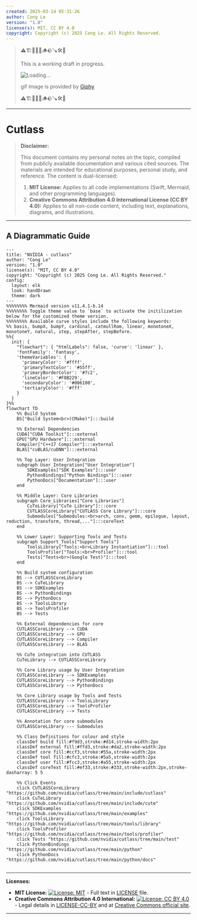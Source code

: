 ```yaml
---
created: 2025-03-14 05:31:26
author: Cong Le
version: "1.0"
license(s): MIT, CC BY 4.0
copyright: Copyright (c) 2025 Cong Le. All Rights Reserved.
---
```




> ⚠️🏗️🚧🦺🧱🪵🪨🪚🛠️👷
> 
> This is a working draft in progress.
> 
> ![Loading...](https://media3.giphy.com/media/v1.Y2lkPTc5MGI3NjExcWN4eDgyYWQydWs2NnhtcHM4OHIweHI4OWxiZzVxZnRrejExa3ppZCZlcD12MV9pbnRlcm5hbF9naWZfYnlfaWQmY3Q9Zw/JVgPPB1qZTrNu/giphy.gif)
> 
> gif image is provided by [Giphy](https://giphy.com)
> 
> ⚠️🏗️🚧🦺🧱🪵🪨🪚🛠️👷

----



# Cutlass
> **Disclaimer:**
>
> This document contains my personal notes on the topic,
> compiled from publicly available documentation and various cited sources.
> The materials are intended for educational purposes, personal study, and reference.
> The content is dual-licensed:
> 1. **MIT License:** Applies to all code implementations (Swift, Mermaid, and other programming languages).
> 2. **Creative Commons Attribution 4.0 International License (CC BY 4.0):** Applies to all non-code content, including text, explanations, diagrams, and illustrations.
---


## A Diagrammatic Guide 


```mermaid
---
title: "NVIDIA - cutlass"
author: "Cong Le"
version: "1.0"
license(s): "MIT, CC BY 4.0"
copyright: "Copyright (c) 2025 Cong Le. All Rights Reserved."
config:
  layout: elk
  look: handDrawn
  theme: dark
---
%%%%%%%% Mermaid version v11.4.1-b.14
%%%%%%%% Toggle theme value to `base` to activate the initilization below for the customized theme version.
%%%%%%%% Available curve styles include the following keywords:
%% basis, bumpX, bumpY, cardinal, catmullRom, linear, monotoneX, monotoneY, natural, step, stepAfter, stepBefore.
%%{
  init: {
    "flowchart": { "htmlLabels": false, 'curve': 'linear' },
    'fontFamily': 'Fantasy',
    'themeVariables': {
      'primaryColor': '#ffff',
      'primaryTextColor': '#55ff',
      'primaryBorderColor': '#7c2',
      'lineColor': '#F8B229',
      'secondaryColor': '#006100',
      'tertiaryColor': '#fff'
    }
  }
}%%
flowchart TD
    %% Build System
    BS["Build System<br>(CMake)"]:::build

    %% External Dependencies
    CUDA["CUDA Toolkit"]:::external
    GPU["GPU Hardware"]:::external
    Compiler["C++17 Compiler"]:::external
    BLAS["cuBLAS/cuDNN"]:::external

    %% Top Layer: User Integration
    subgraph User_Integration["User Integration"]
        SDKExamples["SDK Examples"]:::user
        PythonBindings["Python Bindings"]:::user
        PythonDocs["Documentation"]:::user
    end

    %% Middle Layer: Core Libraries
    subgraph Core_Libraries["Core Libraries"]
        CuTeLibrary["CuTe Library"]:::core
        CUTLASSCoreLibrary["CUTLASS Core Library"]:::core
        Submodules["Submodules:<br>arch, conv, gemm, epilogue, layout, reduction, transform, thread,..."]:::coreText
    end

    %% Lower Layer: Supporting Tools and Tests
    subgraph Support_Tools["Support Tools"]
        ToolsLibrary["Tools:<br>Library Instantiation"]:::tool
        ToolsProfiler["Tools:<br>Profiler"]:::tool
        Tests["Tests<br>(Google Test)"]:::tool
    end

    %% Build system configuration
    BS --> CUTLASSCoreLibrary
    BS --> CuTeLibrary
    BS --> SDKExamples
    BS --> PythonBindings
    BS --> PythonDocs
    BS --> ToolsLibrary
    BS --> ToolsProfiler
    BS --> Tests

    %% External dependencies for core
    CUTLASSCoreLibrary --> CUDA
    CUTLASSCoreLibrary --> GPU
    CUTLASSCoreLibrary --> Compiler
    CUTLASSCoreLibrary --> BLAS

    %% CuTe integration into CUTLASS
    CuTeLibrary --> CUTLASSCoreLibrary

    %% Core Library usage by User Integration
    CUTLASSCoreLibrary --> SDKExamples
    CUTLASSCoreLibrary --> PythonBindings
    CUTLASSCoreLibrary --> PythonDocs

    %% Core Library usage by Tools and Tests
    CUTLASSCoreLibrary --> ToolsLibrary
    CUTLASSCoreLibrary --> ToolsProfiler
    CUTLASSCoreLibrary --> Tests

    %% Annotation for core submodules
    CUTLASSCoreLibrary --- Submodules

    %% Class Definitions for colour and style
    classDef build fill:#f9d3,stroke:#d14,stroke-width:2px
    classDef external fill:#ffd3,stroke:#da2,stroke-width:2px
    classDef core fill:#ccf3,stroke:#55a,stroke-width:2px
    classDef tool fill:#cfc3,stroke:#5a5,stroke-width:2px
    classDef user fill:#fcc3,stroke:#a55,stroke-width:2px
    classDef coreText fill:#ef33,stroke:#333,stroke-width:2px,stroke-dasharray: 5 5

    %% Click Events
    click CUTLASSCoreLibrary "https://github.com/nvidia/cutlass/tree/main/include/cutlass"
    click CuTeLibrary "https://github.com/nvidia/cutlass/tree/main/include/cute"
    click SDKExamples "https://github.com/nvidia/cutlass/tree/main/examples"
    click ToolsLibrary "https://github.com/nvidia/cutlass/tree/main/tools/library"
    click ToolsProfiler "https://github.com/nvidia/cutlass/tree/main/tools/profiler"
    click Tests "https://github.com/nvidia/cutlass/tree/main/test"
    click PythonBindings "https://github.com/nvidia/cutlass/tree/main/python"
    click PythonDocs "https://github.com/nvidia/cutlass/tree/main/python/docs"
    
```





---
**Licenses:**

- **MIT License:**  [![License: MIT](https://img.shields.io/badge/License-MIT-yellow.svg)](LICENSE) - Full text in [LICENSE](LICENSE) file.
- **Creative Commons Attribution 4.0 International:** [![License: CC BY 4.0](https://licensebuttons.net/l/by/4.0/88x31.png)](LICENSE-CC-BY) - Legal details in [LICENSE-CC-BY](LICENSE-CC-BY) and at [Creative Commons official site](http://creativecommons.org/licenses/by/4.0/).

---
